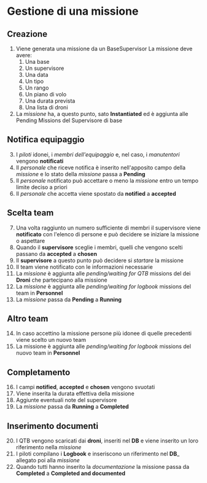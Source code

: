 # Gestione di una missione

## Creazione
1. Viene generata una missione da un BaseSupervisor
    La missione deve avere:
    1. Una base
    2. Un supervisore
    3. Una data
    4. Un tipo
    5. Un rango
    6. Un piano di volo
    7. Una durata prevista
    8. Una lista di droni
2. La *missione* ha, a questo punto, sato __Instantiated__ ed è aggiunta alle Pending Missions del Supervisore di base

## Notifica equipaggio
3. I *piloti* idonei, i *membri dell'equipaggio* e, nel caso, i *manutentori* vengono __notificati__
4. Il *personale* che riceve notifica è inserito nell'apposito campo della *missione* e lo stato della *missione* passa a __Pending__
5. Il *personale* notificato può accettare o meno la *missione* entro un tempo limite deciso a priori
6. Il *personale* che accetta viene spostato da __notified__ a __accepted__

## Scelta team
7. Una volta raggiunto un numero sufficiente di membri il supervisore viene __notificato__ con l'elenco di persone e può decidere se iniziare la missione o aspettare
8. Quando il __supervisore__ sceglie i membri, quelli che vengono scelti passano da __accepted__ a __chosen__
9. Il __supervisore__ a questo punto può decidere si *startare* la missione
10. Il team viene notificato con le informazioni necessarie
11. La *missione* è aggiunta alle *pending/waiting for QTB* missions del dei __Droni__ che partecipano alla missione
11. La *missione* è aggiunta alle *pending/waiting for logbook* missions del team in __Personnel__
13. La *missione* passa da __Pending__ a __Running__

## Altro team
14. In caso accettino la missione persone più idonee di quelle precedenti viene scelto un nuovo team
15. La missione è aggiunta alle *pending/waiting for logbook* missions del nuovo team in __Personnel__

## Completamento
16. I campi __notified__, __accepted__ e __chosen__ vengono svuotati
17. Viene inserita la durata effettiva della missione
18. Aggiunte eventuali note del supervisore
19. La *missione* passa da __Running__ a __Completed__

## Inserimento documenti
20. I QTB vengono scaricati dai __droni__, inseriti nel __DB__ e viene inserito un loro riferimento nella *missione*
21. I piloti compilano i __Logbook__ e inseriscono un riferimento nel __DB___ allegato poi alla *missione*
22. Quando tutti hanno inserito la *documentazione* la missione passa da __Completed__ a __Completed and documented__ 

